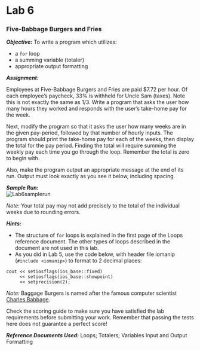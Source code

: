 # Lab 6
### Five-Babbage Burgers and Fries

**_Objective:_**
To write a program which utilizes:

 + a `for` loop
 + a summing variable (totaler)
 + appropriate output formatting

**_Assignment:_**

Employees at Five-Babbage Burgers and Fries are paid $7.72 per hour.  Of each employee’s paycheck, 33% is withheld for Uncle Sam (taxes). Note this is not exactly the same as 1/3.  Write a program that asks the user how many hours they worked and responds with the user’s take-home pay for the week. 

Next, modify the program so that it asks the user how many weeks are in the given pay-period, followed by that number of hourly inputs.  The program should print the take-home pay for each of the weeks, then display the total for the pay period.  Finding the total will require summing the weekly pay each time you go through the loop.  Remember the total is zero to begin with.

Also, make the program output an appropriate message at the end of its run.  Output must look exactly as you see it below, including spacing. 

**_Sample Run:_**	
![Lab6samplerun](https://cdn.jsdelivr.net/gh/0x6a69616e/cpp-course-3720/assets/Lab6samplerun.png)

_Note:_  Your total pay may not add precisely to the total of the individual weeks due to rounding errors.

**_Hints:_**
+ The structure of `for` loops is explained in the first page of the Loops reference document. The other types of loops described in the document are not used in this lab.
+ As you did in Lab 5, use the code below, with header file iomanip (`#include <iomanip>`) to format to 2 decimal places:
```
cout << setiosflags(ios_base::fixed)  	 
     << setiosflags(ios_base::showpoint) 	
     << setprecision(2);          	  	
 ```

_Note:_  Baggage Burgers is named after the famous computer scientist [Charles Babbage](https://en.wikipedia.org/wiki/Charles_Babbage).

Check the scoring guide to make sure you have satisfied the lab requirements before submitting your work. Remember that passing the tests here does not guarantee a perfect score!

**_Reference Documents Used:_** Loops; Totalers; Variables Input and Output Formatting